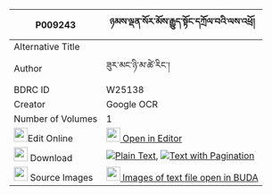 |P009243|ཉམས་ལྡན་སོར་མོས་རྒྱུད་སྟོང་དཀྲོལ་བའི་ལས་འཕྲོ། 
| --- | --- 
|Alternative Title |
|Author| ཟུར་མང་ཉི་མ་ཚེ་རིང་།
|BDRC ID | W25138
|Creator | Google OCR
|Number of Volumes| 1
|<img width="25" src="https://img.icons8.com/color/25/000000/edit-property.png">Edit Online| [<img width="25" src="https://avatars.githubusercontent.com/u/45091458?s=200&v=4"> Open in Editor](http://editor.openpecha.org/P009243)
|<img width="25" src="https://img.icons8.com/fluent/48/000000/download-2.png"/>  Download | [![](https://img.icons8.com/color/20/000000/txt.png)Plain Text](https://github.com/Openpecha/P009243/releases/download/v1/nyamden_sormo_sa_gyu_tong_trol_plain_P009243.zip), [![](https://img.icons8.com/color/20/000000/txt.png)Text with Pagination](https://github.com/Openpecha/P009243/releases/download/v1/nyamden_sormo_sa_gyu_tong_trol_pages_P009243.zip)
|<img width="25" src="https://img.icons8.com/plasticine/100/000000/pictures-folder.png"/>  Source Images | [<img width="25" src="https://library.bdrc.io/icons/BUDA-small.svg"> Images of text file open in BUDA](https://library.bdrc.io/show/bdr:W25138)